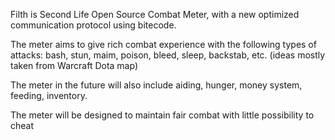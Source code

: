 Filth is Second Life Open Source Combat Meter, with a new optimized communication protocol using bitecode.

The meter aims to give rich combat experience with the following  types of attacks: bash, stun, maim, poison, bleed, sleep, backstab, etc. (ideas mostly taken from Warcraft Dota map)

The meter in the future will also include aiding, hunger, money system, feeding, inventory.

The meter will be designed to maintain fair combat with little possibility to cheat